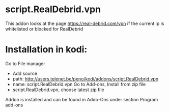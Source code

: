 # script.RealDebrid.vpn
This addon looks at the page https://real-debrid.com/vpn if the current ip is whitelisted or blocked for RealDebrid

# Installation in kodi:
Go to File manager
- Add source
- path: http://users.telenet.be/peno/kodi/addons/script.RealDebrid.vpn
- name: script.RealDebrid.vpn
Go to Add-ons, Install from zip file
- script.RealDebrid.vpn, choose latest zip file

Addon is installed and can be found in Addo-Ons under section Program add-ons
